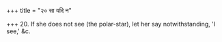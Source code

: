 +++
title = "२० सा यदि न"

+++
20. If she does not see (the polar-star), let her say notwithstanding, 'I see,' &c.
